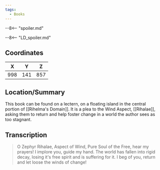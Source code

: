 ```yaml
---
tags:
  - Books
---
```


--8<-- "spoiler.md"

--8<-- "LD_spoiler.md"

## Coordinates
| **X** | **Y** | **Z** |
| :---: | :---: | :---: |
|  998  |  141  |  857  |

## Location/Summary
This book can be found on a lectern, on a floating island in the central portion of [[Rihelma's Domain]]. It is a plea to the Wind Aspect, [[Rihalae]], asking them to return and help foster change in a world the author sees as too stagnant.

## Transcription
> O Zephyr Rihalae, Aspect of Wind, Pure Soul of the Free, hear my prayers! I implore you, guide my hand. The world has fallen into rigid decay, losing it's free spirit and is suffering for it. I beg of you, return and let loose the winds of change!
